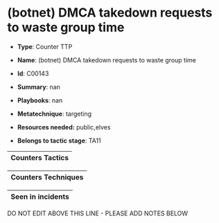 # (botnet) DMCA takedown requests to waste group time

* **Type**: Counter TTP

* **Name**: (botnet) DMCA takedown requests to waste group time

* **Id**: C00143

* **Summary**: nan

* **Playbooks**: nan

* **Metatechnique**: targeting

* **Resources needed:** public,elves

* **Belongs to tactic stage**: TA11


| Counters Tactics |
| ---------------- |



| Counters Techniques |
| ------------------- |



| Seen in incidents |
| ----------------- |

DO NOT EDIT ABOVE THIS LINE - PLEASE ADD NOTES BELOW